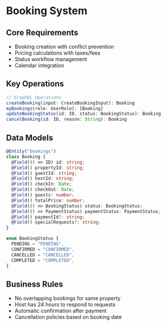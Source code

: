# Booking System

## Core Requirements

- Booking creation with conflict prevention
- Pricing calculations with taxes/fees
- Status workflow management
- Calendar integration

## Key Operations

```typescript
// GraphQL Operations
createBooking(input: CreateBookingInput): Booking
myBookings(role: UserRole): [Booking]
updateBookingStatus(id: ID, status: BookingStatus): Booking
cancelBooking(id: ID, reason: String): Booking
```

## Data Models

```typescript
@Entity("bookings")
class Booking {
  @Field(() => ID) id: string;
  @Field() propertyId: string;
  @Field() guestId: string;
  @Field() hostId: string;
  @Field() checkIn: Date;
  @Field() checkOut: Date;
  @Field() guests: number;
  @Field() totalPrice: number;
  @Field(() => BookingStatus) status: BookingStatus;
  @Field(() => PaymentStatus) paymentStatus: PaymentStatus;
  @Field() paymentId?: string;
  @Field() specialRequests?: string;
}

enum BookingStatus {
  PENDING = "PENDING",
  CONFIRMED = "CONFIRMED",
  CANCELLED = "CANCELLED",
  COMPLETED = "COMPLETED",
}
```

## Business Rules

- No overlapping bookings for same property
- Host has 24 hours to respond to requests
- Automatic confirmation after payment
- Cancellation policies based on booking date
